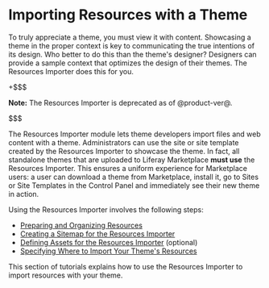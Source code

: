 # Importing Resources with a Theme [](id=importing-resources-with-a-theme)

To truly appreciate a theme, you must view it with content. Showcasing a theme 
in the proper context is key to communicating the true intentions of its design.
Who better to do this than the theme's designer? Designers can provide a sample
context that optimizes the design of their themes. The Resources Importer does
this for you. 

+$$$

**Note:** The Resources Importer is deprecated as of @product-ver@.

$$$

The Resources Importer module lets theme developers import files and web content
with a theme. Administrators can use the site or site template created by the
Resources Importer to showcase the theme. In fact, all standalone themes that
are uploaded to Liferay Marketplace **must use** the Resources Importer. This
ensures a uniform experience for Marketplace users: a user can download a theme
from Marketplace, install it, go to Sites or Site Templates in the Control Panel
and immediately see their new theme in action. 

Using the Resources Importer involves the following steps:

- [Preparing and Organizing  Resources](/develop/tutorials/-/knowledge_base/7-1/preparing-and-organizing-web-content-for-the-resources-importer)
- [Creating a Sitemap for the Resources Importer](/develop/tutorials/-/knowledge_base/7-1/creating-a-sitemap-for-the-resources-importer)
- [Defining Assets for the Resources Importer](/develop/tutorials/-/knowledge_base/7-1/defining-assets-for-the-resources-importer) (optional)
- [Specifying Where to Import Your Theme's Resources](/develop/tutorials/-/knowledge_base/7-1/specifying-where-to-import-your-themes-resources) 

This section of tutorials explains how to use the Resources Importer to import 
resources with your theme. 
